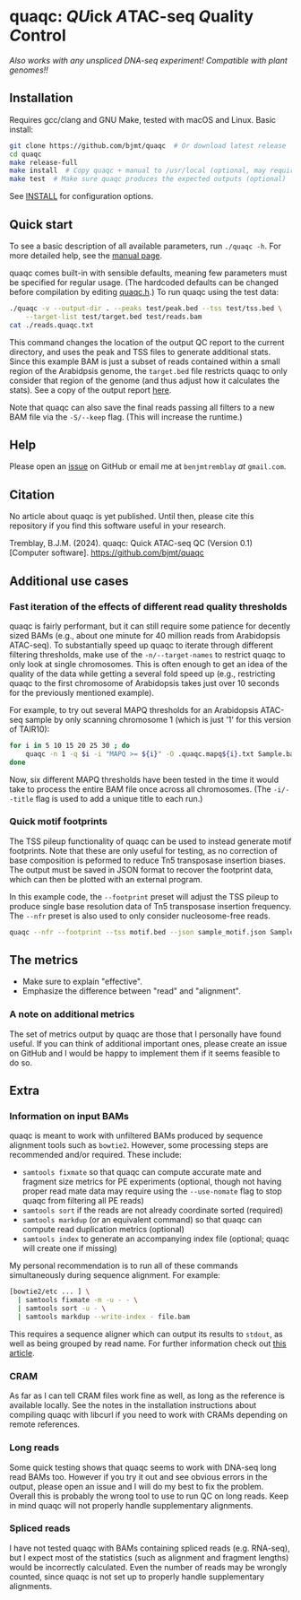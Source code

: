 # quaqc: *QU*ick *A*TAC-seq *Q*uality *C*ontrol

_Also works with any unspliced DNA-seq experiment! Compatible with plant genomes!!_

## Installation

Requires gcc/clang and GNU Make, tested with macOS and Linux. Basic install:

```sh
git clone https://github.com/bjmt/quaqc  # Or download latest release
cd quaqc
make release-full
make install  # Copy quaqc + manual to /usr/local (optional, may require sudo)
make test  # Make sure quaqc produces the expected outputs (optional)
```

See [INSTALL](./INSTALL) for configuration options.

## Quick start

To see a basic description of all available parameters, run `./quaqc -h`. For
more detailed help, see the [manual page](./doc/quaqc.1.md).

quaqc comes built-in with sensible defaults, meaning few parameters must be
specified for regular usage. (The hardcoded defaults can be changed before
compilation by editing [quaqc.h](src/quaqc.h).) To run quaqc using the test
data:

```sh
./quaqc -v --output-dir . --peaks test/peak.bed --tss test/tss.bed \
    --target-list test/target.bed test/reads.bam
cat ./reads.quaqc.txt
```

This command changes the location of the output QC report to the current directory,
and uses the peak and TSS files to generate additional stats. Since this example
BAM is just a subset of reads contained within a small region of the Arabidpsis
genome, the `target.bed`
file restricts quaqc to only consider that region of the genome (and thus adjust
how it calculates the stats). See a copy of the output
report [here](./test/reads.quaqc.txt).

Note that quaqc can also save the final reads passing all filters to a new BAM
file via the `-S/--keep` flag. (This will increase the runtime.)

## Help

Please open an [issue](https://github.com/bjmt/quaqc/issues) on GitHub or email
me at `benjmtremblay` _at_ `gmail.com`.

## Citation

No article about quaqc is yet published. Until then, please cite this repository
if you find this software useful in your research.

Tremblay, B.J.M. (2024). quaqc: Quick ATAC-seq QC (Version 0.1) [Computer software]. https://github.com/bjmt/quaqc

## Additional use cases

### Fast iteration of the effects of different read quality thresholds

quaqc is fairly performant, but it can still require some patience for decently
sized BAMs (e.g., about one minute for 40 million reads from Arabidopsis ATAC-seq).
To substantially speed up quaqc to iterate through different filtering
thresholds, make use of the `-n/--target-names` to restrict quaqc to only
look at single chromosomes. This is often enough to get an idea of the quality of
the data while getting a several fold speed up (e.g., restricting quaqc to the
first chromosome of Arabidopsis takes just over 10 seconds for the previously
mentioned example).

For example, to try out several MAPQ thresholds for an Arabidopsis ATAC-seq sample
by only scanning chromosome 1 (which is just '1' for this version of TAIR10):

```sh
for i in 5 10 15 20 25 30 ; do
    quaqc -n 1 -q $i -i "MAPQ >= ${i}" -O .quaqc.mapq${i}.txt Sample.bam
done
```

Now, six different MAPQ thresholds have been tested in the time it would take
to process the entire BAM file once across all chromosomes. (The `-i/--title`
flag is used to add a unique title to each run.)

### Quick motif footprints

The TSS pileup functionality of quaqc can be used to instead generate motif
footprints. Note that these are only useful for testing, as no correction
of base composition is peformed to reduce Tn5 transposase insertion biases. The output
must be saved in JSON format to recover the footprint data, which can then
be plotted with an external program.

In this example code, the `--footprint` preset will adjust the TSS pileup
to produce single base resolution data of Tn5 transposase insertion
frequency. The `--nfr` preset is also used to only consider nucleosome-free
reads.

```sh
quaqc --nfr --footprint --tss motif.bed --json sample_motif.json Sample.bam
```

## The metrics

* Make sure to explain "effective".
* Emphasize the difference between "read" and "alignment".

### A note on additional metrics

The set of metrics output by quaqc are those that I personally have
found useful. If you can think of additional important ones,
please create an issue on GitHub and I would be happy to implement
them if it seems feasible to do so.

## Extra

### Information on input BAMs

quaqc is meant to work with unfiltered BAMs produced by sequence
alignment tools such as `bowtie2`. However, some processing
steps are recommended and/or required. These include:

- `samtools fixmate` so that quaqc can compute accurate
  mate and fragment size metrics for PE experiments (optional,
  though not having proper read mate data may require using
  the `--use-nomate` flag to stop quaqc from filtering all PE reads)
- `samtools sort` if the reads are not already
  coordinate sorted (required)
- `samtools markdup` (or an equivalent command) so that
  quaqc can compute read duplication metrics (optional)
- `samtools index` to generate an accompanying index file
  (optional; quaqc will create one if missing)

My personal recommendation is to run all of these commands simultaneously
during sequence alignment. For example:

```sh
[bowtie2/etc ... ] \
  | samtools fixmate -m -u - - \
  | samtools sort -u - \
  | samtools markdup --write-index - file.bam
```

This requires a sequence aligner which can output its results to `stdout`,
as well as being grouped by read name. For further information check out
[this article](http://www.htslib.org/algorithms/duplicate.html).

### CRAM

As far as I can tell CRAM files work fine as well, as long as the reference
is available locally. See the notes in the installation instructions
about compiling quaqc with libcurl if you need to work with CRAMs depending
on remote references.

### Long reads

Some quick testing shows that quaqc seems to work with DNA-seq long read
BAMs too. However if you try it out and see obvious errors in the output,
please open an issue and I will do my best to fix the problem. Overall
this is probably the wrong tool to use to run QC on long reads. Keep in
mind quaqc will not properly handle supplementary alignments.

### Spliced reads

I have not tested quaqc with BAMs containing spliced reads (e.g. RNA-seq),
but I expect most of the statistics (such as alignment and fragment lengths)
would be incorrectly calculated. Even the number of reads may be wrongly
counted, since quaqc is not set up to properly handle supplementary alignments.

